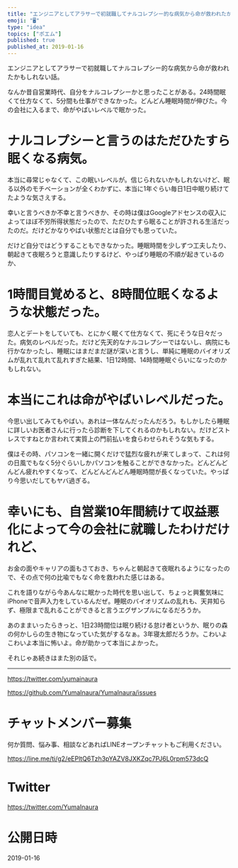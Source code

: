 ```yaml
---
title: "エンジニアとしてアラサーで初就職してナルコレプシー的な病気から命が救われたかもしれない話。"
emoji: "🖥"
type: "idea"
topics: ["ポエム"]
published: true
published_at: 2019-01-16
---
```


エンジニアとしてアラサーで初就職してナルコレプシー的な病気から命が救われたかもしれない話。

なんか昔自営業時代、自分をナルコレプシーかと思ったことがある。24時間眠くて仕方なくて、5分間も仕事ができなかった。どんどん睡眠時間が伸びた。今の会社に入るまで、命がやばいレベルで眠かった。

# ナルコレプシーと言うのはただひたすら眠くなる病気。

本当に尋常じゃなくて、この眠いレベルが。信じられないかもしれないけど、眠る以外のモチベーションが全くわかずに、本当に1年ぐらい毎日1日中眠り続けてたような気さえする。

幸いと言うべきか不幸と言うべきか、その時は僕はGoogleアドセンスの収入によってほぼ不労所得状態だったので、ただひたすら眠ることが許される生活だったのだ。だけどかなりやばい状態だとは自分でも思っていた。

だけど自分ではどうすることもできなかった。睡眠時間を少しずつ工夫したり、朝起きて夜眠ろうと意識したりするけど、やっぱり睡眠の不順が起きているのか、

# 1時間目覚めると、8時間位眠くなるような状態だった。

恋人とデートをしていても、とにかく眠くて仕方なくて、死にそうな日々だった。病気のレベルだった。だけど先天的なナルコレプシーではないし、病院にも行かなかったし、睡眠にはまだまだ謎が深いと言うし、単純に睡眠のバイオリズムが乱れて乱れて乱れすぎた結果、1日12時間、14時間睡眠ぐらいになったのかもしれない。

# 本当にこれは命がやばいレベルだった。

今思い出してみてもやばい。あれは一体なんだったんだろう。もしかしたら睡眠に詳しいお医者さんに行ったら診断を下してくれるのかもしれない。だけどストレスですねとか言われて実質上の門前払いを食らわせられそうな気もする。

僕はその時、パソコンを一緒に開くだけで猛烈な疲れが来てしまって、これは何の日風でもなく5分ぐらいしかパソコンを触ることができなかった。どんどんどんどん疲れやすくなって、どんどんどんどん睡眠時間が長くなっていた。やっぱり今思いだしてもヤバ過ぎる。

# 幸いにも、自営業10年間続けて収益悪化によって今の会社に就職したわけだけれど、

お金の面やキャリアの面もさておき、ちゃんと朝起きて夜眠れるようになったので、その点で何の比喩でもなく命を救われた感じはある。

これを語りながら今あんなに眠かった時代を思い出して、ちょっと興奮気味にiPhoneで音声入力をしているんだぜ。睡眠のバイオリズムの乱れも、天井知らず、極限まで乱れることができると言うエグザンプルになるだろうか。

あのままいったらきっと、1日23時間位は眠り続ける怠け者というか、眠りの森の何かしらの生き物になっていた気がするなぁ。3年寝太郎だろうか。こわいよこわいよ本当に怖いよ。命が助かって本当によかった。

それじゃあ続きはまた別の話で。


---

https://twitter.com/yumainaura

https://github.com/YumaInaura/YumaInaura/issues









<!-- Update From Qiita API -->

# チャットメンバー募集


何か質問、悩み事、相談などあればLINEオープンチャットもご利用ください。

https://line.me/ti/g2/eEPltQ6Tzh3pYAZV8JXKZqc7PJ6L0rpm573dcQ





# Twitter


https://twitter.com/YumaInaura


<!-- Update From Qiita API -->



# 公開日時

2019-01-16
